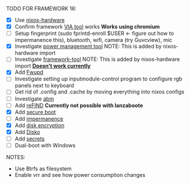 TODO FOR FRAMEWORK 16:
- [x] Use [nixos-hardware](https://github.com/NixOS/nixos-hardware/tree/master/framework/16-inch/7040-amd)
- [x] Confirm framework [VIA tool](https://keyboard.frame.work/) works **Works using chromium**
- [ ] Setup fingerprint (sudo fprintd-enroll $USER <- figure out how to impermanence this), bluetooth, wifi, camera (try Guvcview), mic
- [x] Investigate [power management tool](https://gitlab.freedesktop.org/upower/power-profiles-daemon) NOTE: This is added by nixos-hardware import
- [ ] Investigate [framework-tool](https://github.com/FrameworkComputer/framework-system) NOTE: This is added by nixos-hardware import **[Doesn't work currently](https://github.com/FrameworkComputer/framework-system/issues/43)**
- [x] Add [Fwupd](https://wiki.nixos.org/wiki/Fwupd)
- [ ] Investigate setting up inputmodule-control program to configure rgb panels next to keyboard
- [ ] Get rid of .config and .cache by moving everything into nixos configs
- [ ] Investigate [abm](https://community.frame.work/t/adaptive-backlight-management-abm/41055)
- [ ] Add [reFIND](https://nixos.wiki/wiki/REFInd) **Currently not possible with lanzaboote**
- [x] Add [secure boot](https://github.com/nix-community/lanzaboote/blob/master/docs/QUICK_START.md)
- [ ] Add [impermanence](https://nixos.wiki/wiki/Impermanence)
- [x] Add [disk encryption](https://nixos.wiki/wiki/Full_Disk_Encryption)
- [x] Add [Disko](https://nixos.wiki/wiki/Disko)
- [ ] Add [secrets](https://github.com/Mic92/sops-nix)
- [ ] Dual-boot with Windows

NOTES:
- Use Btrfs as filesystem
- Enable vrr and see how power consumption changes
